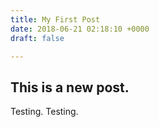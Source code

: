 ```yaml
---
title: My First Post
date: 2018-06-21 02:18:10 +0000
draft: false

---
```

## This is a new post.
Testing. Testing.